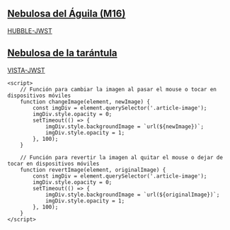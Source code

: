 <html lang="en">
<style>
:root {
    --background: #F8F8FF;
    --text: #2C2C2C;
}

html {
    scroll-behavior: smooth;
}

* {
    margin: 0;
    padding: 0;
    box-sizing: border-box;
}

body {
    font-size: 16px;
    font-family: Poppins, sans-serif;
    min-height: 100vh;
    padding: 6rem 2rem;
    background: var(--background);
}

.articles {
    display: flex;
    flex-wrap: wrap;
    margin: 0 auto;
    justify-content: center;
    max-width: 1200px;
    gap: 1.5rem;
}

.articles a {
    text-decoration: none;
    max-width: 20rem;
    width: 100%;
}

.articles article {
    cursor: pointer;
    position: relative;
    display: block;
    transition: all 0.1s ease-in-out;
    overflow: hidden;
    border-radius: 1rem;
    box-shadow: rgba(100, 100, 111, 0.2) 0px 7px 29px 0px;
    height: 25rem; /* Altura del contenedor */
}

.articles article h2, .articles article p {
    margin: 0;
    color: white;
    text-shadow: 2px 2px 4px rgba(0, 0, 0, 0.7);
}

.articles article .article-image {
    width: 100%;
    height: 100%;
    background-size: cover;
    background-position: center;
    transition: opacity 0.1s ease-in-out;
    position: absolute;
    top: 0;
    left: 0;
}

.article-preview {
    padding: 1.5rem;
    position: absolute;
    bottom: 0;
    width: 100%;
    background: rgba(0, 0, 0, 0.5); /* Fondo semitransparente para mejor legibilidad */
    z-index: 1;
}
</style>

<head>
    <meta charset="UTF-8">
    <title>Galeria de comparaciones</title>
</head>

<body>
    <div class="articles">
        <!-- Artículo 1 con cambio de imagen al pasar el mouse -->
        <a href="https://nicomedinap.github.io/Galeria/CompararImagenes/M16_HST_JWST.html">
            <article onmouseover="changeImage(this, 'https://raw.githubusercontent.com/nicomedinap/nicomedinap.github.io/master/Galeria/JWST/M16/M16_6.jpg')" onmouseout="revertImage(this, 'https://raw.githubusercontent.com/nicomedinap/nicomedinap.github.io/master/Galeria/HST/M16/210.jpg')" ontouchstart="changeImage(this, 'https://raw.githubusercontent.com/nicomedinap/nicomedinap.github.io/master/Galeria/JWST/M16/M16_6.jpg')" ontouchend="revertImage(this, 'https://raw.githubusercontent.com/nicomedinap/nicomedinap.github.io/master/Galeria/HST/M16/210.jpg')" oncontextmenu="return false;">
                <div class="article-image" style="background-image: url('https://raw.githubusercontent.com/nicomedinap/nicomedinap.github.io/master/Galeria/HST/M16/210.jpg');"></div>
                <div class="article-preview">
                    <h2>Nebulosa del Águila (M16)</h2>
                    <p>HUBBLE-JWST</p>
                </div>
            </article>
        </a>
        <!-- Artículo 2 con cambio de imagen al pasar el mouse -->
        <a href="https://nicomedinap.github.io/Galeria/CompararImagenes/Tarantula_VISTA_JWST.html">
            <article onmouseover="changeImage(this, 'https://raw.githubusercontent.com/nicomedinap/nicomedinap.github.io/master/Galeria/JWST/NGC2070/4.jpg')" onmouseout="revertImage(this, 'https://raw.githubusercontent.com/nicomedinap/nicomedinap.github.io/master/Galeria/VISTA/VMC/Tarantula/012.jpg')" ontouchstart="changeImage(this, 'https://raw.githubusercontent.com/nicomedinap/nicomedinap.github.io/master/Galeria/JWST/NGC2070/4.jpg')" ontouchend="revertImage(this, 'https://raw.githubusercontent.com/nicomedinap/nicomedinap.github.io/master/Galeria/VISTA/VMC/Tarantula/012.jpg')" oncontextmenu="return false;">
                <div class="article-image" style="background-image: url('https://raw.githubusercontent.com/nicomedinap/nicomedinap.github.io/master/Galeria/VISTA/VMC/Tarantula/012.jpg');"></div>
                <div class="article-preview">
                    <h2>Nebulosa de la tarántula</h2>
                    <p>VISTA-JWST</p>
                </div>
            </article>
        </a>
    </div>

    <script>
        // Función para cambiar la imagen al pasar el mouse o tocar en dispositivos móviles
        function changeImage(element, newImage) {
            const imgDiv = element.querySelector('.article-image');
            imgDiv.style.opacity = 0;
            setTimeout(() => {
                imgDiv.style.backgroundImage = `url(${newImage})`;
                imgDiv.style.opacity = 1;
            }, 100);
        }

        // Función para revertir la imagen al quitar el mouse o dejar de tocar en dispositivos móviles
        function revertImage(element, originalImage) {
            const imgDiv = element.querySelector('.article-image');
            imgDiv.style.opacity = 0;
            setTimeout(() => {
                imgDiv.style.backgroundImage = `url(${originalImage})`;
                imgDiv.style.opacity = 1;
            }, 100);
        }
    </script>
</body>

</html>
